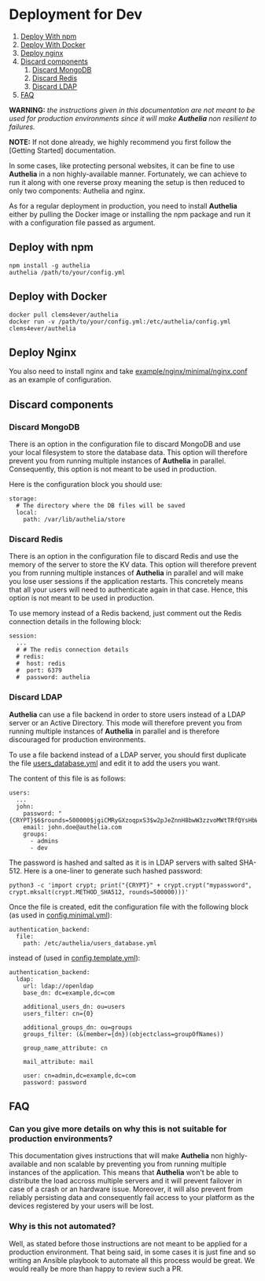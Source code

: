 # Deployment for Dev

1. [Deploy With npm](#deploy-with-npm)
2. [Deploy With Docker](#deploy-with-docker)
3. [Deploy nginx](#deploy-nginx)
4. [Discard components](#discard-components)
    1. [Discard MongoDB](#discard-mongodb)
    2. [Discard Redis](#discard-redis)
    3. [Discard LDAP](#discard-ldap)
5. [FAQ](#faq)

**WARNING:** *the instructions given in this documentation are not meant
to be used for production environments since it will make **Authelia**
non resilient to failures.*

**NOTE:** If not done already, we highly recommend you first follow the
[Getting Started] documentation.

In some cases, like protecting personal websites, it can be fine to use
**Authelia** in a non highly-available manner. Fortunately, we can
achieve to run it along with one reverse proxy meaning the setup is
then reduced to only two components: Authelia and nginx.

As for a regular deployment in production, you need to install **Authelia**
either by pulling the Docker image or installing the npm package and run
it with a configuration file passed as argument.

## Deploy with npm

    npm install -g authelia
    authelia /path/to/your/config.yml

## Deploy with Docker

    docker pull clems4ever/authelia
    docker run -v /path/to/your/config.yml:/etc/authelia/config.yml clems4ever/authelia

## Deploy Nginx

You also need to install nginx and take [example/nginx/minimal/nginx.conf](../example/nginx/minimal/nginx.conf) as an example of configuration.

## Discard components

### Discard MongoDB

There is an option in the configuration file to discard MongoDB and use
your local filesystem to store the database data. This option will therefore
prevent you from running multiple instances of **Authelia** in parallel.
Consequently, this option is not meant to be used in production.

Here is the configuration block you should use:

    storage:
      # The directory where the DB files will be saved
      local:
        path: /var/lib/authelia/store

### Discard Redis

There is an option in the configuration file to discard Redis and use the
memory of the server to store the KV data. This option will therefore
prevent you from running multiple instances of **Authelia** in parallel and
will make you lose user sessions if the application restarts. This
concretely means that all your users will need to authenticate again in
that case. Hence, this option is not meant to be used in production.

To use memory instead of a Redis backend, just comment out the Redis
connection details in the following block:

    session:
      ...      
      # # The redis connection details
      # redis:
      #  host: redis
      #  port: 6379
      #  password: authelia

### Discard LDAP

**Authelia** can use a file backend in order to store users instead of a
LDAP server or an Active Directory. This mode will therefore prevent you
from running multiple instances of **Authelia** in parallel and is therefore
discouraged for production environments.

To use a file backend instead of a LDAP server, you should first duplicate
the file [users_database.yml](../users_database.yml) and edit it to add the
users you want.

The content of this file is as follows:

    users:
      ...
      john:
        password: "{CRYPT}$6$rounds=500000$jgiCMRyGXzoqpxS3$w2pJeZnnH8bwW3zzvoMWtTRfQYsHbWbD/hquuQ5vUeIyl9gdwBIt6RWk2S6afBA0DPakbeWgD/4SZPiS0hYtU/"
        email: john.doe@authelia.com
        groups:
          - admins
          - dev

The password is hashed and salted as it is in LDAP servers with salted SHA-512. Here is a one-liner to generate such hashed password:

    python3 -c 'import crypt; print("{CRYPT}" + crypt.crypt("mypassword", crypt.mksalt(crypt.METHOD_SHA512, rounds=500000)))'

Once the file is created, edit the configuration file with the following
block (as used in [config.minimal.yml](../config.minimal.yml)):

    authentication_backend:
      file:
        path: /etc/authelia/users_database.yml

instead of (used in [config.template.yml](../config.template.yml)):

    authentication_backend:
      ldap:
        url: ldap://openldap
        base_dn: dc=example,dc=com

        additional_users_dn: ou=users
        users_filter: cn={0}

        additional_groups_dn: ou=groups
        groups_filter: (&(member={dn})(objectclass=groupOfNames))

        group_name_attribute: cn

        mail_attribute: mail

        user: cn=admin,dc=example,dc=com
        password: password

## FAQ

### Can you give more details on why this is not suitable for production environments?

This documentation gives instructions that will make **Authelia** non
highly-available and non scalable by preventing you from running multiple
instances of the application.
This means that **Authelia** won't be able to distribute the
load accross multiple servers and it will prevent failover in case of a
crash or an hardware issue. Moreover, it will also prevent from reliably
persisting data and consequently fail access to your platform as the devices
registered by your users will be lost.

### Why is this not automated?

Well, as stated before those instructions are not meant to be applied for
a production environment. That being said, in some cases it is just fine and
so writing an Ansible playbook to automate all this process would be great.
We would really be more than happy to review such a PR.

